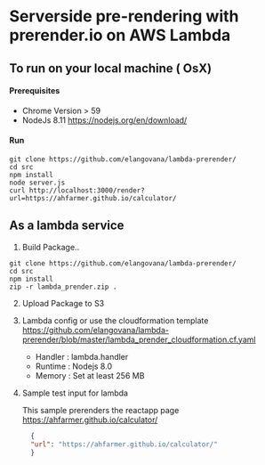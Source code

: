 # Serverside pre-rendering with prerender.io on AWS Lambda


## To run on your local machine ( OsX)
#### Prerequisites 
* Chrome Version > 59
* NodeJs 8.11 https://nodejs.org/en/download/

#### Run
```console
git clone https://github.com/elangovana/lambda-prerender/
cd src
npm install
node server.js
curl http://localhost:3000/render?url=https://ahfarmer.github.io/calculator/
```
## As a lambda service
1. Build Package..
        
```console
git clone https://github.com/elangovana/lambda-prerender/
cd src
npm install
zip -r lambda_prender.zip .
```
2. Upload Package to S3

3. Lambda config or use the cloudformation template https://github.com/elangovana/lambda-prerender/blob/master/lambda_prender_cloudformation.cf.yaml
    * Handler : lambda.handler
    * Runtime : Nodejs 8.0
    * Memory  : Set at least 256 MB

4. Sample test input for lambda

    This sample prerenders the reactapp page https://ahfarmer.github.io/calculator/

    ```json
      {
      "url": "https://ahfarmer.github.io/calculator/"
      }
    ```
